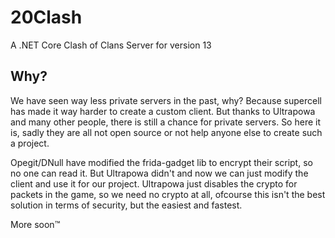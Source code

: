# 20Clash
A .NET Core Clash of Clans Server for version 13

## Why?
We have seen way less private servers in the past, why? Because supercell has made it way harder to create a custom client. But thanks to Ultrapowa and many other people, there is still a chance for private servers. So here it is, sadly they are all not open source or not help anyone else to create such a project. 

Opegit/DNull have modified the frida-gadget lib to encrypt their script, so no one can read it. But Ultrapowa didn't and now we can just modify the client and use it for our project. Ultrapowa just disables the crypto for packets in the game, so we need no crypto at all, ofcourse this isn't the best solution in terms of security, but the easiest and fastest.

More soon™️
